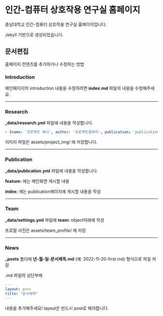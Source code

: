 # 인간-컴퓨터 상호작용 연구실 홈페이지

충남대학교 인간-컴퓨터 상호작용 연구실 홈페이지입니다.

Jekyll 기반으로 생성되었습니다.

## 문서편집
홈페이지 컨텐츠를 추가하거나 수정하는 방법

### Introduction
메인페이지의 introduction 내용을 수정하려면 **index.md** 파일의 내용을 수정해주세요.

* * *

### Research
**_data/research.yml** 파일에 내용을 작성합니다.

```yml
- {name: '프로젝트 예시', author: '프로젝트참여자', publication: 'publication', url: '참고 링크', image: '이미지 파일 경로'}
```

이미지 파일은 assets/project_img/ 에 저장합니다.

* * *

### Publication
**_data/publication.yml** 파일에 내용을 작성합니다.

**feature:** 에는 메인화면 게시할 내용

**index:** 에는 publication페이지에 게시할 내용을 작성

* * *

### Team
**_data/settings.yml** 파일에 **team:** object아래에 작성

프로필 사진은 assets/team_profile/ 에 저장

* * *

### News
**_posts** 폴더에 **년-월-일-문서제목.md** (예: 2022-11-20-first.md) 형식으로 파일 저장

.md 파일의 상단부에

```yml
---
layout: post
title: "문서제목"
---
```

내용을 추가해주세요! layout은 반드시 post로 해야합니다.
